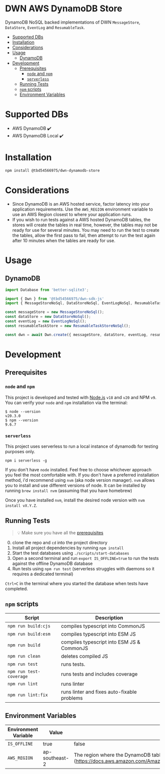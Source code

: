 # DWN AWS DynamoDB Store <!-- omit in toc -->


DynamoDB NoSQL backed implementations of DWN `MessageStore`, `DataStore`, `EventLog` and `ResumableTask`. 

- [Supported DBs](#supported-dbs)
- [Installation](#installation)
- [Considerations](#considerations)
- [Usage](#usage)
  - [DynamoDB](#dynamodb)
- [Development](#development)
  - [Prerequisites](#prerequisites)
    - [`node` and `npm`](#node-and-npm)
    - [`serverless`](#serverless)
  - [Running Tests](#running-tests)
  - [`npm` scripts](#npm-scripts)
  - [Environment Variables](#environment-variables)


# Supported DBs
* AWS DynamoDB ✔️
* AWS DynamoDB Local ✔️

# Installation

```bash
npm install @tbd54566975/dwn-dynamodb-store
```

# Considerations

- Since DynamoDB is an AWS hosted service, factor latency into your application requirements. Use the `AWS_REGION` environment variable to use an AWS Region closest to where your application runs.
- If you wish to run tests against a AWS hosted DynamoDB tables, the stores will create the tables in real time, however, the tables may not be ready for use for several minutes. You may need to run the test to create the tables, allow the first pass to fail, then attempt to run the test again after 10 minutes when the tables are ready for use.

# Usage

## DynamoDB

```typescript
import Database from 'better-sqlite3';

import { Dwn } from '@tbd54566975/dwn-sdk-js'
import { MessageStoreNoSql, DataStoreNoSql, EventLogNoSql, ResumableTaskStoreNoSql } from '@tbd54566975/dwn-sql-store';

const messageStore = new MessageStoreNoSql();
const dataStore = new DataStoreNoSql();
const eventLog = new EventLogNoSql();
const resumableTaskStore = new ResumableTaskStoreNoSql();

const dwn = await Dwn.create({ messageStore, dataStore, eventLog, resumableTaskStore });
```

# Development

## Prerequisites
### `node` and `npm`
This project is developed and tested with [Node.js](https://nodejs.org/en/about/previous-releases)
`v18` and `v20` and NPM `v9`. You can verify your `node` and `npm` installation via the terminal:

```
$ node --version
v20.3.0
$ npm --version
9.6.7
```

### `serverless`
This project uses serverless to run a local instance of dynamodb for testing purposes only.
```
npm i serverless -g
```

If you don't have `node` installed. Feel free to choose whichever approach you feel the most comfortable with. If you don't have a preferred installation method, i'd recommend using `nvm` (aka node version manager). `nvm` allows you to install and use different versions of node. It can be installed by running `brew install nvm` (assuming that you have homebrew)

Once you have installed `nvm`, install the desired node version with `nvm install vX.Y.Z`.

## Running Tests
> 💡 Make sure you have all the [prerequisites](#prerequisites)

0. clone the repo and `cd` into the project directory
1. Install all project dependencies by running `npm install`
2. Start the test databases using `./scripts/start-databases`
3. Open a second terminal and run `export IS_OFFLINE=true` to run the tests against the offline DynamoDB database
4. Run tests using `npm run test` (serverless struggles with daemons so it requires a dedicated terminal)

`Ctrl+C` in the terminal where you started the database when tests have completed.

## `npm` scripts

| Script                  | Description                                 |
| ----------------------- | ------------------------------------------- |
| `npm run build:cjs`     | compiles typescript into CommonJS           |
| `npm run build:esm`     | compiles typescript into ESM JS             |
| `npm run build`         | compiles typescript into ESM JS & CommonJS  |
| `npm run clean`         | deletes compiled JS                         |
| `npm run test`          | runs tests.                                 |
| `npm run test-coverage` | runs tests and includes coverage            |
| `npm run lint`          | runs linter                                 |
| `npm run lint:fix`      | runs linter and fixes auto-fixable problems |

## Environment Variables

| Environment Variable    | Value          | Description                                 |
| ----------------------- | -------------- | ------------------------------------------- |
| `IS_OFFLINE`            | true|false     | Uses a local DynamoDB instance for testing  |
| `AWS_REGION`            | ap-southeast-2 | The region where the DynamoDB tables should be created (https://docs.aws.amazon.com/AmazonRDS/latest/UserGuide/Concepts.RegionsAndAvailabilityZones.html) |


